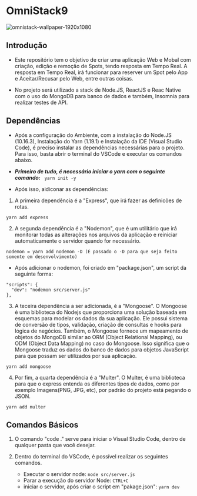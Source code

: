 
# OmniStack9

![omnistack-wallpaper-1920x1080](https://user-images.githubusercontent.com/51726945/66476873-06ec6000-ea6d-11e9-90a6-383a05e51300.png)


  ## Introdução
  
  - Este repositório tem o objetivo de criar uma aplicação Web e Mobal com criação, edição e remoção de Spots, tendo resposta em Tempo Real. A resposta em Tempo Real, irá funcionar para reserver um Spot pelo App e Aceitar/Recusar pelo Web, entre outras coisas. 
  
  - No projeto será utilizado a stack de Node.JS, ReactJS e Reac Native com o uso do MongoDB para banco de dados e também, Insomnia para realizar testes de API.
  
  ## Dependências
  
  - Após a configuração do Ambiente, com a instalação do Node.JS (10.16.3), Instalação do Yarn (1.19.1) e Instalação da IDE (Visual Studio Code), é preciso instalar as dependências necessárias para o projeto. Para isso, basta abrir o terminal do VSCode e executar os comandos abaixo.
  
  - **_Primeiro de tudo, é necessário iniciar o yarn com o seguinte comando:_** ``` yarn init -y```
  
  - Após isso, aidiconar as dependências:
  
  1. A primeira dependência é a "Express", que irá fazer as definicões de rotas. 
  ```
  yarn add express  
  ```
  2. A segunda dependência é a "Nodemon", que é um utilitário que irá monitorar todas as alterações nos arquivos da aplicação e reiniciar automaticamente o servidor quando for necessário. 
  ```
  nodemon = yarn add nodemon -D (É passado o -D para que seja feito somente em desenvolvimento)
  ```
  - Após adicionar o nodemon, foi criado em "package.json", um script da seguinte forma: 
  ```
  "scripts": {
    "dev": "nodemon src/server.js"
  },
  ```
  3. A teceira dependência a ser adicionada, é a "Mongoose". O Mongoose é uma biblioteca do Nodejs que proporciona uma solução baseada em esquemas para modelar os dados da sua aplicação. Ele possui sistema de conversão de tipos, validação, criação de consultas e hooks para lógica de negócios. Também, o Mongoose fornece um mapeamento de objetos do MongoDB similar ao ORM (Object Relational Mapping), ou ODM (Object Data Mapping) no caso do Mongoose. Isso significa que o Mongoose traduz os dados do banco de dados para objetos JavaScript para que possam ser utilizados por sua aplicação.
  ```
  yarn add mongoose
  ```
  4. Por fim, a quarta dependência é a "Multer". O Multer, é uma biblioteca para que o express entenda os diferentes tipos de dados, como por exemplo Imagens(PNG, JPG, etc), por padrão do projeto está pegando o JSON.
  ```
  yarn add multer
  ```
  
  ## Comandos Básicos
  
  1. O comando "code ." serve para iniciar o Visual Studio Code, dentro de qualquer pasta que você desejar.
  
  2. Dentro do terminal do VSCode, é possível realizar os seguintes comandos.  
     - Executar o servidor node: ```node src/server.js```
     - Parar a execução do servidor Node: ```CTRL+C```
     - iniciar o servidor, após criar o script em "pakage.json": ```yarn dev```
  
  
  
